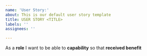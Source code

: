 ```yaml
---
name: 'User Story:'
about: This is our default user story template
title: USER STORY <TITLE>
labels: ''
assignees: ''

---
```


As a **role** I want to be able to **capability** so that **received benefit**

